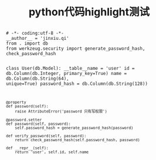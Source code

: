 <h1 align="center">python代码highlight测试</h1>
<pre style="margin: 2% 5% 2% 5%;"><code class="python">
# -*- coding:utf-8 -*-
__author__ = 'jinxiu.qi'
from . import db
from werkzeug.security import generate_password_hash, check_password_hash

class User(db.Model):
    __table__name = 'user'
    id = db.Column(db.Integer, primary_key=True)
    name = db.Column(db.String(64), unique=True)
    password_hash = db.Column(db.String(128))

    @property
    def password(self):
        raise AttributeError('password 只有写权限')

    @password.setter
    def password(self, password):
        self.password_hash = generate_password_hash(password)

    def verify_password(self, password):
        return check_password_hash(self.password_hash, password)

    def __repr__(self):
        return 'user', self.id, self.name
</code></pre>